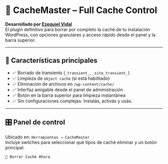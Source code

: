 # 🧹 CacheMaster – Full Cache Control

**Desarrollado por [Ezequiel Vidal](https://linkedin.com/in/ezeevidal)**  
El plugin definitivo para borrar por completo la caché de tu instalación WordPress, con opciones granulares y acceso rápido desde el panel y la barra superior.

---

## 🚀 Características principales

- ✅ Borrado de transients (`_transient_`, `_site_transient_`)
- ✅ Limpieza de `object cache` (si está habilitado)
- ✅ Eliminación de archivos en `/wp-content/cache/`
- ✅ Interfaz amigable desde el panel de administración
- ✅ Botón en la barra superior para limpieza instantánea
- ✅ Sin configuraciones complejas. Instalás, activás y usás.

---

## 🎛 Panel de control

Ubicado en: `Herramientas → CacheMaster`  
Incluye switches para seleccionar qué tipos de caché eliminar y un botón principal:

```text
🧹 Borrar Caché Ahora
